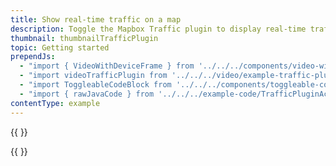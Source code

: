 ```yaml
---
title: Show real-time traffic on a map
description: Toggle the Mapbox Traffic plugin to display real-time traffic data on top of your map.
thumbnail: thumbnailTrafficPlugin
topic: Getting started
prependJs:
  - "import { VideoWithDeviceFrame } from '../../../components/video-with-device-frame'"
  - "import videoTrafficPlugin from '../../../video/example-traffic-plugin.mp4'"
  - "import ToggleableCodeBlock from '../../../components/toggleable-code-block'"
  - "import { rawJavaCode } from '../../../example-code/TrafficPluginActivity.js'"
contentType: example
---
```


{{
  <VideoWithDeviceFrame
    videoFile={videoTrafficPlugin}
    rotation="vertical"
    device="pixel-2"
  />
}}

<!-- Any notes about this example would go here.  -->

{{
  <ToggleableCodeBlock
    java={rawJavaCode}
  />
}}
